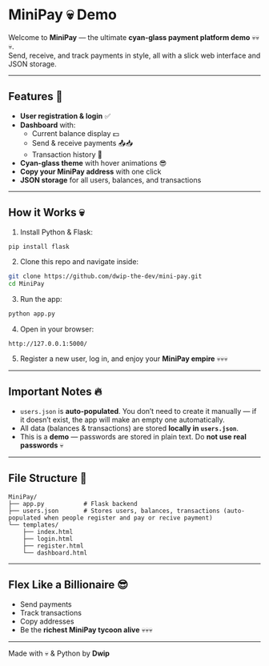 # MiniPay 💀 Demo

Welcome to **MiniPay** — the ultimate **cyan-glass payment platform demo** 💀💀💀.  
Send, receive, and track payments in style, all with a slick web interface and JSON storage.  

---

## Features 🐐
- **User registration & login** ✅
- **Dashboard** with:
  - Current balance display 💵
  - Send & receive payments 📤📥
  - Transaction history 📜
- **Cyan-glass theme** with hover animations 😎
- **Copy your MiniPay address** with one click  
- **JSON storage** for all users, balances, and transactions  

---

## How it Works 💀
1. Install Python & Flask:
```bash
pip install flask
````

2. Clone this repo and navigate inside:

```bash
git clone https://github.com/dwip-the-dev/mini-pay.git
cd MiniPay
```

3. Run the app:

```bash
python app.py
```

4. Open in your browser:

```
http://127.0.0.1:5000/
```

5. Register a new user, log in, and enjoy your **MiniPay empire** 💀💀💀

---

## Important Notes 🔥

* `users.json` is **auto-populated**. You don’t need to create it manually — if it doesn’t exist, the app will make an empty one automatically.
* All data (balances & transactions) are stored **locally in `users.json`**.
* This is a **demo** — passwords are stored in plain text. Do **not use real passwords** 💀

---

## File Structure 📂

```
MiniPay/
├── app.py           # Flask backend
├── users.json       # Stores users, balances, transactions (auto-populated when people register and pay or recive payment)
└── templates/
    ├── index.html
    ├── login.html
    ├── register.html
    └── dashboard.html
```

---

## Flex Like a Billionaire 😎

* Send payments
* Track transactions
* Copy addresses
* Be the **richest MiniPay tycoon alive** 💀💀💀

---

Made with 💀 & Python by **Dwip**
